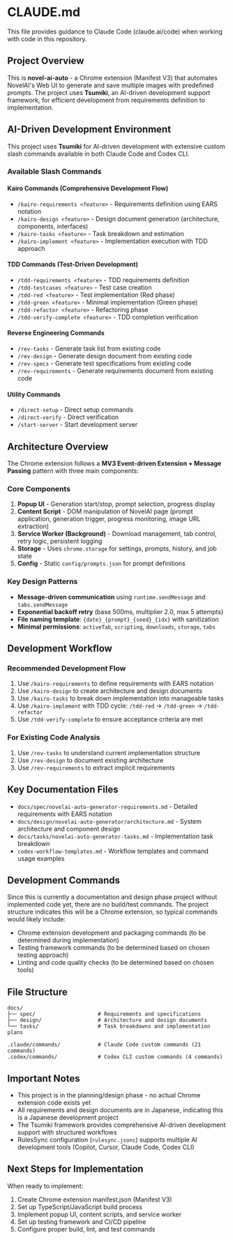 # CLAUDE.md

This file provides guidance to Claude Code (claude.ai/code) when working with code in this repository.

## Project Overview

This is **novel-ai-auto** - a Chrome extension (Manifest V3) that automates NovelAI's Web UI to generate and save multiple images with predefined prompts. The project uses **Tsumiki**, an AI-driven development support framework, for efficient development from requirements definition to implementation.

## AI-Driven Development Environment

This project uses **Tsumiki** for AI-driven development with extensive custom slash commands available in both Claude Code and Codex CLI.

### Available Slash Commands

#### Kairo Commands (Comprehensive Development Flow)
- `/kairo-requirements <feature>` - Requirements definition using EARS notation
- `/kairo-design <feature>` - Design document generation (architecture, components, interfaces)
- `/kairo-tasks <feature>` - Task breakdown and estimation
- `/kairo-implement <feature>` - Implementation execution with TDD approach

#### TDD Commands (Test-Driven Development)
- `/tdd-requirements <feature>` - TDD requirements definition
- `/tdd-testcases <feature>` - Test case creation
- `/tdd-red <feature>` - Test implementation (Red phase)
- `/tdd-green <feature>` - Minimal implementation (Green phase)  
- `/tdd-refactor <feature>` - Refactoring phase
- `/tdd-verify-complete <feature>` - TDD completion verification

#### Reverse Engineering Commands
- `/rev-tasks` - Generate task list from existing code
- `/rev-design` - Generate design document from existing code
- `/rev-specs` - Generate test specifications from existing code
- `/rev-requirements` - Generate requirements document from existing code

#### Utility Commands
- `/direct-setup` - Direct setup commands
- `/direct-verify` - Direct verification
- `/start-server` - Start development server

## Architecture Overview

The Chrome extension follows a **MV3 Event-driven Extension + Message Passing** pattern with three main components:

### Core Components
1. **Popup UI** - Generation start/stop, prompt selection, progress display
2. **Content Script** - DOM manipulation of NovelAI page (prompt application, generation trigger, progress monitoring, image URL extraction)
3. **Service Worker (Background)** - Download management, tab control, retry logic, persistent logging
4. **Storage** - Uses `chrome.storage` for settings, prompts, history, and job state
5. **Config** - Static `config/prompts.json` for prompt definitions

### Key Design Patterns
- **Message-driven communication** using `runtime.sendMessage` and `tabs.sendMessage`
- **Exponential backoff retry** (base 500ms, multiplier 2.0, max 5 attempts)
- **File naming template**: `{date}_{prompt}_{seed}_{idx}` with sanitization
- **Minimal permissions**: `activeTab`, `scripting`, `downloads`, `storage`, `tabs`

## Development Workflow

### Recommended Development Flow
1. Use `/kairo-requirements` to define requirements with EARS notation
2. Use `/kairo-design` to create architecture and design documents  
3. Use `/kairo-tasks` to break down implementation into manageable tasks
4. Use `/kairo-implement` with TDD cycle: `/tdd-red` → `/tdd-green` → `/tdd-refactor`
5. Use `/tdd-verify-complete` to ensure acceptance criteria are met

### For Existing Code Analysis
1. Use `/rev-tasks` to understand current implementation structure
2. Use `/rev-design` to document existing architecture
3. Use `/rev-requirements` to extract implicit requirements

## Key Documentation Files

- `docs/spec/novelai-auto-generator-requirements.md` - Detailed requirements with EARS notation
- `docs/design/novelai-auto-generator/architecture.md` - System architecture and component design
- `docs/tasks/novelai-auto-generator-tasks.md` - Implementation task breakdown
- `codex-workflow-templates.md` - Workflow templates and command usage examples

## Development Commands

Since this is currently a documentation and design phase project without implemented code yet, there are no build/test commands. The project structure indicates this will be a Chrome extension, so typical commands would likely include:

- Chrome extension development and packaging commands (to be determined during implementation)
- Testing framework commands (to be determined based on chosen testing approach)
- Linting and code quality checks (to be determined based on chosen tools)

## File Structure

```
docs/
├── spec/                    # Requirements and specifications
├── design/                  # Architecture and design documents
└── tasks/                   # Task breakdowns and implementation plans

.claude/commands/            # Claude Code custom commands (21 commands)
.codex/commands/             # Codex CLI custom commands (4 commands)
```

## Important Notes

- This project is in the planning/design phase - no actual Chrome extension code exists yet
- All requirements and design documents are in Japanese, indicating this is a Japanese development project
- The Tsumiki framework provides comprehensive AI-driven development support with structured workflows
- RulesSync configuration (`rulesync.jsonc`) supports multiple AI development tools (Copilot, Cursor, Claude Code, Codex CLI)

## Next Steps for Implementation

When ready to implement:
1. Create Chrome extension manifest.json (Manifest V3)
2. Set up TypeScript/JavaScript build process
3. Implement popup UI, content scripts, and service worker
4. Set up testing framework and CI/CD pipeline
5. Configure proper build, lint, and test commands